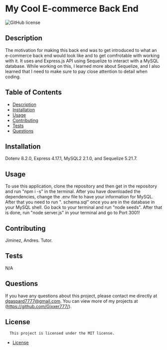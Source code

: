 # My Cool E-commerce Back End
  ![GitHub license](https://img.shields.io/badge/license-MIT-blue.svg)
 
  ## Description
  The motivation for making this back end was to get introduced to what an e-commerce back end would look like and to get comfrotable with working with it. It uses and Express.js API using Sequelize to interact with a MySQL database. While working on this, I learned more about Sequelize, and I also learned that I need to make sure to pay close attention to detail when coding.
 
  ## Table of Contents
  * [Description](#description)
  * [Installation](#installation)
  * [Usage](#usage)
  * [Contributing](#contributing)
  * [Tests](#tests)
  * [Questions](#questions)
 
  ## Installation
  Dotenv 8.2.0, Express 4.17.1, MySQL2 2.1.0, and Sequelize 5.21.7.
 
  ## Usage
  To use this application, clone the repository and then get in the repository and run "npm i -s" in the terminal. After you have downloaded the dependencies, change the .env file to have your information for MySQL. After that you need to run "\. schema.sql" once you are in the database in your MySQL shell. Go back to your terminal and run "node seeds". After that is done, run "node server.js" in your terminal and go to Port 3001!
 
  ## Contributing
  Jiminez, Andres. Tutor.
 
  ## Tests
  N/A
 
  ## Questions
  If you have any questions about this project, please contact me directly at dgaspard7777@gmail.com. You can view more of my projects at (https://github.com/Gixxer777/).
 
  ## License

      This project is licensed under the MIT license.
  
* [License](#license)
